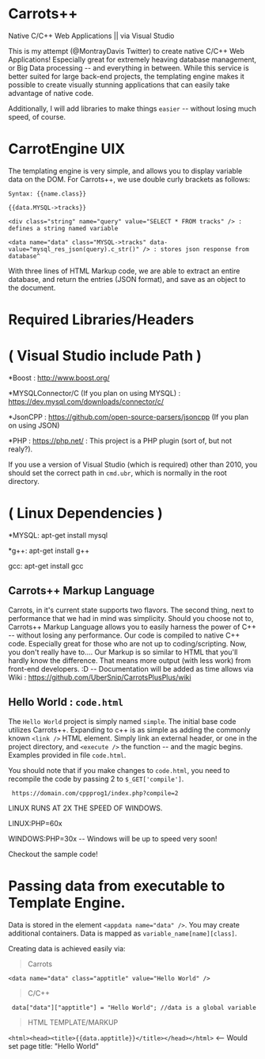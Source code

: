 # Carrots++
Native C/C++ Web Applications || via Visual Studio

This is my attempt (@MontrayDavis Twitter) to create native C/C++ Web Applications! Especially great for extremely heaving database management, or Big Data processing -- and everything in between. While this service is better suited for large back-end projects, the templating engine makes it possible to create visually stunning applications that can easily take advantage of native code.

Additionally, I will add libraries to make things `easier` -- without losing much speed, of course.

# CarrotEngine UIX
The templating engine is very simple, and allows you to display variable data on the DOM. For Carrots++, we use double curly brackets as follows:

    Syntax: {{name.class}}
    
    {{data.MYSQL->tracks}}
    
    <div class="string" name="query" value="SELECT * FROM tracks" /> : defines a string named variable
    
    <data name="data" class="MYSQL->tracks" data-value="mysql_res_json(query).c_str()" /> : stores json response from database^
    
With three lines of HTML Markup code, we are able to extract an entire database, and return the entries (JSON format), and save as an object to the document. 

# Required Libraries/Headers 
# ( Visual Studio include Path )

  *Boost : http://www.boost.org/
  
  *MYSQLConnector/C (If you plan on using MYSQL) : https://dev.mysql.com/downloads/connector/c/
  
  *JsonCPP : https://github.com/open-source-parsers/jsoncpp (If you plan on using JSON)
  
  *PHP : https://php.net/ : This project is a PHP plugin (sort of, but not realy?).
 
If you use a version of Visual Studio (which is required) other than 2010, you should set the correct path in `cmd.ubr`, which is normally in the root directory.

# ( Linux Dependencies )
 *MYSQL: apt-get install mysql
 
 *g++: apt-get install g++
 
 gcc: apt-get install gcc

## Carrots++ Markup Language
  Carrots, in it's current state supports two flavors. The second thing, next to performance that we had in mind was simplicity. Should you choose not to, Carrots++ Markup Language allows you to easily harness the power of C++ -- without losing any performance. Our code is compiled to native C++ code. Especially great for those who are not up to coding/scripting. Now, you don't really have to.... Our Markup is so similar to HTML that you'll hardly know the difference. That means more output (with less work) from front-end developers. :D -- Documentation will be added as time allows via Wiki : https://github.com/UberSnip/CarrotsPlusPlus/wiki
  
## Hello World : `code.html`

 The `Hello World` project is simply named `simple`. The initial base code utilizes Carrots++. Expanding to c++ is as simple as adding the commonly known `<link />` HTML element. Simply link an external header, or one in the project directory, and `<execute />` the function -- and the magic begins. Examples provided in file `code.html`.
 
 You should note that if you make changes to `code.html`, you need to recompile the code by passing 2 to `$_GET['compile']`.
 
` https://domain.com/cppprog1/index.php?compile=2`

LINUX RUNS AT 2X THE SPEED OF WINDOWS.

LINUX:PHP=60x

WINDOWS:PHP=30x -- Windows will be up to speed very soon!

Checkout the sample code!

# Passing data from executable to Template Engine.
Data is stored in the element `<appdata name="data" />`. You may create additional containers.
Data is mapped as `variable_name[name][class]`. 

Creating data is achieved easily via:
> Carrots

` <data name="data" class="apptitle" value="Hello World" /> `

> C/C++

` data["data"]["apptitle"] = "Hello World"; //data is a global variable`

> HTML TEMPLATE/MARKUP

` <html><head><title>{{data.apptitle}}</title></head></html> ` <-- Would set page title: "Hello World"
